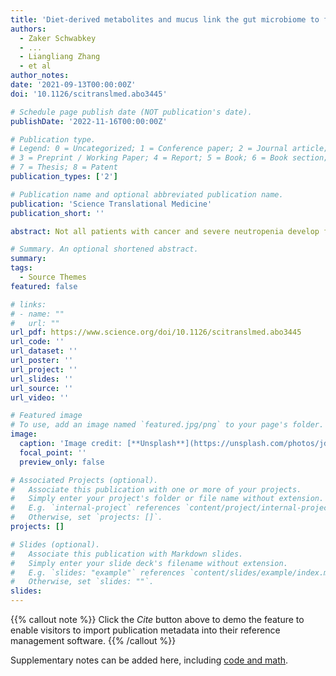 ```yaml
---
title: 'Diet-derived metabolites and mucus link the gut microbiome to fever after cytotoxic cancer treatment'
authors:
  - Zaker Schwabkey
  - ...
  - Liangliang Zhang
  - et al
author_notes:
date: '2021-09-13T00:00:00Z'
doi: '10.1126/scitranslmed.abo3445'

# Schedule page publish date (NOT publication's date).
publishDate: '2022-11-16T00:00:00Z'

# Publication type.
# Legend: 0 = Uncategorized; 1 = Conference paper; 2 = Journal article;
# 3 = Preprint / Working Paper; 4 = Report; 5 = Book; 6 = Book section;
# 7 = Thesis; 8 = Patent
publication_types: ['2']

# Publication name and optional abbreviated publication name.
publication: 'Science Translational Medicine'
publication_short: ''

abstract: Not all patients with cancer and severe neutropenia develop fever, and the fecal microbiome may play a role. In a single-center study of patients undergoing hematopoietic cell transplant (n = 119), the fecal microbiome was characterized at onset of severe neutropenia. A total of 63 patients (53%) developed a subsequent fever, and their fecal microbiome displayed increased relative abundances of Akkermansia muciniphila, a species of mucin-degrading bacteria (P = 0.006, corrected for multiple comparisons). Two therapies that induce neutropenia, irradiation and melphalan, similarly expanded A. muciniphila and additionally thinned the colonic mucus layer in mice. Caloric restriction of unirradiated mice also expanded A. muciniphila and thinned the colonic mucus layer. Antibiotic treatment to eradicate A. muciniphila before caloric restriction preserved colonic mucus, whereas A. muciniphila reintroduction restored mucus thinning. Caloric restriction of unirradiated mice raised colonic luminal pH and reduced acetate, propionate, and butyrate. Culturing A. muciniphila in vitro with propionate reduced utilization of mucin as well as of fucose. Treating irradiated mice with an antibiotic targeting A. muciniphila or propionate preserved the mucus layer, suppressed translocation of flagellin, reduced inflammatory cytokines in the colon, and improved thermoregulation. These results suggest that diet, metabolites, and colonic mucus link the microbiome to neutropenic fever and may guide future microbiome-based preventive strategies.

# Summary. An optional shortened abstract.
summary: 
tags:
  - Source Themes
featured: false

# links:
# - name: ""
#   url: ""
url_pdf: https://www.science.org/doi/10.1126/scitranslmed.abo3445
url_code: ''
url_dataset: ''
url_poster: ''
url_project: ''
url_slides: ''
url_source: ''
url_video: ''

# Featured image
# To use, add an image named `featured.jpg/png` to your page's folder.
image:
  caption: 'Image credit: [**Unsplash**](https://unsplash.com/photos/jdD8gXaTZsc)'
  focal_point: ''
  preview_only: false

# Associated Projects (optional).
#   Associate this publication with one or more of your projects.
#   Simply enter your project's folder or file name without extension.
#   E.g. `internal-project` references `content/project/internal-project/index.md`.
#   Otherwise, set `projects: []`.
projects: []

# Slides (optional).
#   Associate this publication with Markdown slides.
#   Simply enter your slide deck's filename without extension.
#   E.g. `slides: "example"` references `content/slides/example/index.md`.
#   Otherwise, set `slides: ""`.
slides:
---
```


{{% callout note %}}
Click the _Cite_ button above to demo the feature to enable visitors to import publication metadata into their reference management software.
{{% /callout %}}

Supplementary notes can be added here, including [code and math](https://wowchemy.com/docs/content/writing-markdown-latex/).
